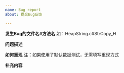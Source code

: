 ```yaml
---
name: Bug report
about: 提交Bug反馈

---
```


**发生Bug的文件名#方法名**
如：HeapString.c#StrCopy_H


**问题描述**


**如何重现**
注：如果使用了默认数据测试，无需填写重现方式


**补充内容**
